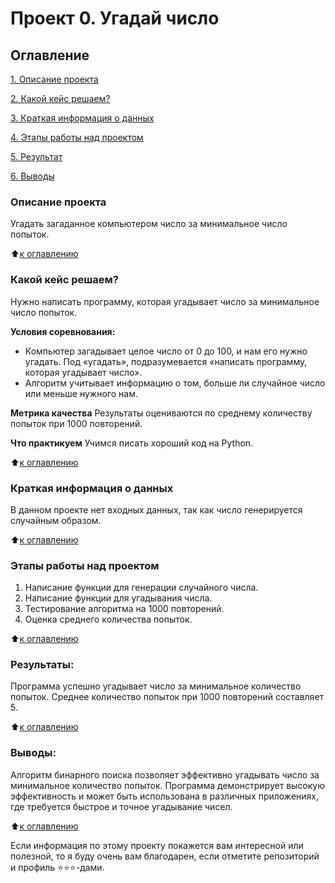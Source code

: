# Проект 0. Угадай число

## Оглавление
[1. Описание проекта](#Описание-проекта)

[2. Какой кейс решаем?](#Какой-кейс-решаем)

[3. Краткая информация о данных](#Краткая-информация-о-данных)

[4. Этапы работы над проектом](#Этапы-работы-над-проектом)

[5. Результат](#Результат)

[6. Выводы](#Выводы)

### Описание проекта
Угадать загаданное компьютером число за минимальное число попыток.

:arrow_up:[к оглавлению](#Оглавление)

### Какой кейс решаем?
Нужно написать программу, которая угадывает число за минимальное число попыток.

**Условия соревнования:**
- Компьютер загадывает целое число от 0 до 100, и нам его нужно угадать. Под «угадать», подразумевается «написать программу, которая угадывает число».
- Алгоритм учитывает информацию о том, больше ли случайное число или меньше нужного нам.

**Метрика качества**
Результаты оцениваются по среднему количеству попыток при 1000 повторений.

**Что практикуем**
Учимся писать хороший код на Python.

:arrow_up:[к оглавлению](#Оглавление)

### Краткая информация о данных
В данном проекте нет входных данных, так как число генерируется случайным образом.

:arrow_up:[к оглавлению](#Оглавление)

### Этапы работы над проектом
1. Написание функции для генерации случайного числа.
2. Написание функции для угадывания числа.
3. Тестирование алгоритма на 1000 повторений.
4. Оценка среднего количества попыток.

:arrow_up:[к оглавлению](#Оглавление)

### Результаты:
Программа успешно угадывает число за минимальное количество попыток. Среднее количество попыток при 1000 повторений составляет 5.

:arrow_up:[к оглавлению](#Оглавление)

### Выводы:
Алгоритм бинарного поиска позволяет эффективно угадывать число за минимальное количество попыток. Программа демонстрирует высокую эффективность и может быть использована в различных приложениях, где требуется быстрое и точное угадывание чисел.

:arrow_up:[к оглавлению](#Оглавление)

Если информация по этому проекту покажется вам интересной или полезной, то я буду очень вам благодарен, если отметите репозиторий и профиль ⭐️⭐️⭐️-дами.
